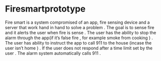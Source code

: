 # Firesmartprototype
Fire smart is a system compromised of an app,  fire sensing device and a server that work hand in hand to solve a problem . The goal is to sense fire and it alerts the user when fire is sense . The user has the ability to stop the alarm through the app(if it’s false fire , for example smoke from cooking ) . The user has ability to instruct the app to call 911 to the house (incase the user isn’t home ) . If the user does not respond after a time limit set by the user . The alarm system automatically calls 911 .
